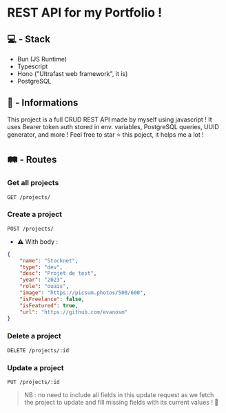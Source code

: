 # REST API for my Portfolio !

## 💻 - Stack

- Bun (JS Runtime)
- Typescript
- Hono ("Ultrafast web framework", it is)
- PostgreSQL

## 💬 - Informations 

This project is a full CRUD REST API made by myself using javascript ! It uses Bearer token auth stored in env. variables, PostgreSQL queries, UUID generator, and more ! Feel free to star ⭐️ this poject, it helps me a lot !

## 🛤️ - Routes

### Get all projects
```
GET /projects/
```

### Create a project
```
POST /projects/
```

- ⚠️ With body :

```json
{
    "name": "Stocknet",
    "type": "dev",
    "desc": "Projet de test",
    "year": "2023",
    "role": "ouais",
    "image": "https://picsum.photos/500/600",
    "isFreelance": false,
    "isFeatured": true,
    "url": "https://github.com/evanosm"
}
```

### Delete a project
```
DELETE /projects/:id
```

### Update a project
```
PUT /projects/:id
```
> NB : no need to include all fields in this update request as we fetch the project to update and fill missing fields with its current values ! 🥳
